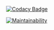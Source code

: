 
[![Codacy Badge](https://app.codacy.com/project/badge/Grade/b5fe6529e18f4843876976907689c563)](https://app.codacy.com/gh/tsunagi-ai/TsunagiModuleUnity/dashboard?utm_source=gh&utm_medium=referral&utm_content=&utm_campaign=Badge_grade)

[![Maintainability](https://qlty.sh/badges/8bcac4c3-7aeb-4c26-b2e1-6aa8b3cf8843/maintainability.svg)](https://qlty.sh/gh/tsunagi-ai/projects/TsunagiModuleUnity)